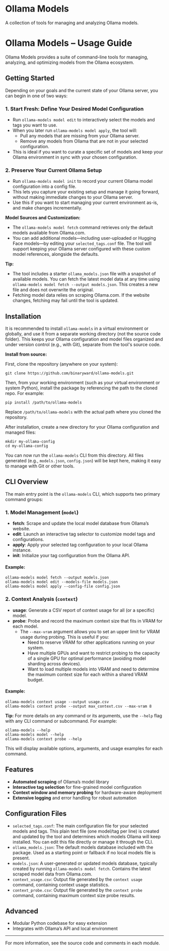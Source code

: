 # Ollama Models

A collection of tools for managing and analyzing Ollama models.

# Ollama Models – Usage Guide

Ollama Models provides a suite of command-line tools for managing, analyzing, and optimizing models from the Ollama ecosystem.

## Getting Started

Depending on your goals and the current state of your Ollama server, you can begin in one of two ways:

### 1. Start Fresh: Define Your Desired Model Configuration
- Run `ollama-models model edit` to interactively select the models and tags you want to use.
- When you later run `ollama-models model apply`, the tool will:
  - Pull any models that are missing from your Ollama server.
  - Remove any models from Ollama that are not in your selected configuration.
- This is ideal if you want to curate a specific set of models and keep your Ollama environment in sync with your chosen configuration.

### 2. Preserve Your Current Ollama Setup
- Run `ollama-models model init` to record your current Ollama model configuration into a config file.
- This lets you capture your existing setup and manage it going forward, without making immediate changes to your Ollama server.
- Use this if you want to start managing your current environment as-is, and make changes incrementally.

**Model Sources and Customization:**
- The `ollama-models model fetch` command retrieves only the default models available from Ollama.com.
- You can add additional models—including user-uploaded or Hugging Face models—by editing your `selected_tags.conf` file. The tool will support keeping your Ollama server configured with these custom model references, alongside the defaults.

**Tip:**
- The tool includes a starter `ollama_models.json` file with a snapshot of available models. You can fetch the latest model data at any time using `ollama-models model fetch --output models.json`. This creates a new file and does not overwrite the original.
- Fetching model data relies on scraping Ollama.com. If the website changes, fetching may fail until the tool is updated.

## Installation

It is recommended to install `ollama-models` in a virtual environment or globally, and use it from a separate working directory (not the source code folder). This keeps your Ollama configuration and model files organized and under version control (e.g., with Git), separate from the tool's source code.

**Install from source:**

First, clone the repository (anywhere on your system):

```
git clone https://github.com/binaryward/ollama-models.git
```

Then, from your working environment (such as your virtual environment or system Python), install the package by referencing the path to the cloned repo. For example:

```
pip install /path/to/ollama-models
```

Replace `/path/to/ollama-models` with the actual path where you cloned the repository.

After installation, create a new directory for your Ollama configuration and managed files:

```
mkdir my-ollama-config
cd my-ollama-config
```

You can now run the `ollama-models` CLI from this directory. All files generated (e.g., `models.json`, `config.json`) will be kept here, making it easy to manage with Git or other tools.

## CLI Overview

The main entry point is the `ollama-models` CLI, which supports two primary command groups:

### 1. Model Management (`model`)

- **fetch**: Scrape and update the local model database from Ollama’s website.
- **edit**: Launch an interactive tag selector to customize model tags and configurations.
- **apply**: Apply your selected tag configuration to your local Ollama instance.
- **init**: Initialize your tag configuration from the Ollama API.

#### Example:

```
ollama-models model fetch --output models.json
ollama-models model edit --models-file models.json
ollama-models model apply --config-file config.json
```

### 2. Context Analysis (`context`)

- **usage**: Generate a CSV report of context usage for all (or a specific) model.
- **probe**: Probe and record the maximum context size that fits in VRAM for each model.
  - The `--max-vram` argument allows you to set an upper limit for VRAM usage during probing. This is useful if you:
    - Need to reserve VRAM for other applications running on your system.
    - Have multiple GPUs and want to restrict probing to the capacity of a single GPU for optimal performance (avoiding model sharding across devices).
    - Want to load multiple models into VRAM and need to determine the maximum context size for each within a shared VRAM budget.

#### Example:

```
ollama-models context usage --output usage.csv
ollama-models context probe --output max_context.csv --max-vram 8
```

**Tip:** For more details on any command or its arguments, use the `--help` flag with any CLI command or subcommand. For example:
```
ollama-models --help
ollama-models model --help
ollama-models context probe --help
```
This will display available options, arguments, and usage examples for each command.

## Features

- **Automated scraping** of Ollama’s model library
- **Interactive tag selection** for fine-grained model configuration
- **Context window and memory probing** for hardware-aware deployment
- **Extensive logging** and error handling for robust automation

## Configuration Files

- `selected_tags.conf`: The main configuration file for your selected models and tags. This plain text file (one model/tag per line) is created and updated by the tool and determines which models Ollama will keep installed. You can edit this file directly or manage it through the CLI.
- `ollama_models.json`: The default models database included with the package. Used as a starting point or fallback if no local models file is present.
- `models.json`: A user-generated or updated models database, typically created by running `ollama-models model fetch`. Contains the latest scraped model data from Ollama.com.
- `context_usage.csv`: Output file generated by the `context usage` command, containing context usage statistics.
- `context_probe.csv`: Output file generated by the `context probe` command, containing maximum context size probe results.

## Advanced

- Modular Python codebase for easy extension
- Integrates with Ollama’s API and local environment

---

For more information, see the source code and comments in each module.
